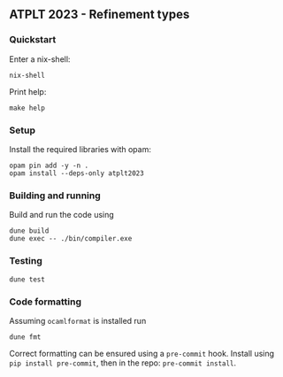 ## ATPLT 2023 - Refinement types

### Quickstart

Enter a nix-shell:

```
nix-shell
```

Print help:

```
make help
```

### Setup
Install the required libraries with opam:
```
opam pin add -y -n .
opam install --deps-only atplt2023
```

### Building and running

Build and run the code using

```
dune build
dune exec -- ./bin/compiler.exe
```

### Testing

```
dune test
```

### Code formatting

Assuming `ocamlformat` is installed run

```
dune fmt
```

Correct formatting can be ensured using a `pre-commit` hook.
Install using `pip install pre-commit`, then in the repo: `pre-commit install`.
